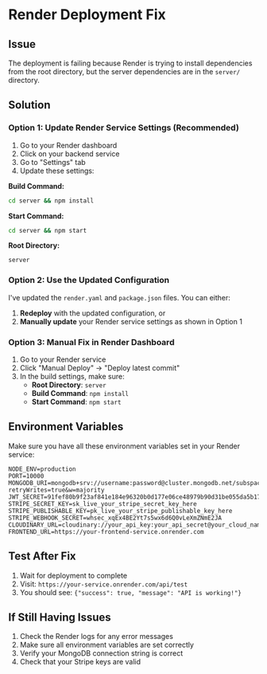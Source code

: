 # Render Deployment Fix

## Issue
The deployment is failing because Render is trying to install dependencies from the root directory, but the server dependencies are in the `server/` directory.

## Solution

### Option 1: Update Render Service Settings (Recommended)

1. Go to your Render dashboard
2. Click on your backend service
3. Go to "Settings" tab
4. Update these settings:

**Build Command:**
```bash
cd server && npm install
```

**Start Command:**
```bash
cd server && npm start
```

**Root Directory:**
```
server
```

### Option 2: Use the Updated Configuration

I've updated the `render.yaml` and `package.json` files. You can either:

1. **Redeploy** with the updated configuration, or
2. **Manually update** your Render service settings as shown in Option 1

### Option 3: Manual Fix in Render Dashboard

1. Go to your Render service
2. Click "Manual Deploy" → "Deploy latest commit"
3. In the build settings, make sure:
   - **Root Directory**: `server`
   - **Build Command**: `npm install`
   - **Start Command**: `npm start`

## Environment Variables

Make sure you have all these environment variables set in your Render service:

```env
NODE_ENV=production
PORT=10000
MONGODB_URI=mongodb+srv://username:password@cluster.mongodb.net/subspace?retryWrites=true&w=majority
JWT_SECRET=91fef80b9f23af841e184e96320b0d177e06ce48979b90d31be055da5b1719fc4a761c8212a94e42e057db97f1dab7b81a8ac4783ae0491d267efe6206cad1c8
STRIPE_SECRET_KEY=sk_live_your_stripe_secret_key_here
STRIPE_PUBLISHABLE_KEY=pk_live_your_stripe_publishable_key_here
STRIPE_WEBHOOK_SECRET=whsec_xqEx4BE2Yt7s5wx6d6Q0vLeXmZNmE2JA
CLOUDINARY_URL=cloudinary://your_api_key:your_api_secret@your_cloud_name
FRONTEND_URL=https://your-frontend-service.onrender.com
```

## Test After Fix

1. Wait for deployment to complete
2. Visit: `https://your-service.onrender.com/api/test`
3. You should see: `{"success": true, "message": "API is working!"}`

## If Still Having Issues

1. Check the Render logs for any error messages
2. Make sure all environment variables are set correctly
3. Verify your MongoDB connection string is correct
4. Check that your Stripe keys are valid
